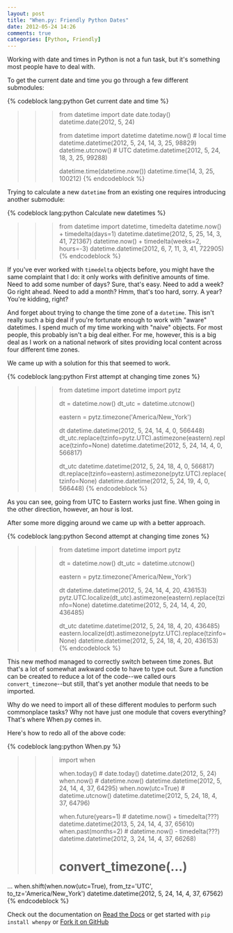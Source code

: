 ```yaml
---
layout: post
title: "When.py: Friendly Python Dates"
date: 2012-05-24 14:26
comments: true
categories: [Python, Friendly]
---
```


Working with date and times in Python is not a fun task, but it's something
most people have to deal with.

<!-- more -->

To get the current date and time you go through a few different submodules:

{% codeblock lang:python Get current date and time %}
>>> from datetime import date
>>> date.today()
datetime.date(2012, 5, 24)
>>>
>>> from datetime import datetime
>>> datetime.now()  # local time
datetime.datetime(2012, 5, 24, 14, 3, 25, 98829)
>>> datetime.utcnow()  # UTC
datetime.datetime(2012, 5, 24, 18, 3, 25, 99288)
>>>
>>> datetime.time(datetime.now())
datetime.time(14, 3, 25, 100212)
{% endcodeblock %}

Trying to calculate a new `datetime` from an existing one requires introducing
another submodule:

{% codeblock lang:python Calculate new datetimes %}
>>> from datetime import datetime, timedelta
>>> datetime.now() + timedelta(days=1)
datetime.datetime(2012, 5, 25, 14, 3, 41, 721367)
>>> datetime.now() + timedelta(weeks=2, hours=-3)
datetime.datetime(2012, 6, 7, 11, 3, 41, 722905)
{% endcodeblock %}

If you've ever worked with `timedelta` objects before, you might have the same
complaint that I do: it only works with definitive amounts of time. Need to add
some number of days? Sure, that's easy. Need to add a week? Go right ahead.
Need to add a month? Hmm, that's too hard, sorry. A year? You're kidding, right?

And forget about trying to change the time zone of a `datetime`. This isn't
really such a big deal if you're fortunate enough to work with "aware"
datetimes. I spend much of my time working with "naive" objects. For most
people, this probably isn't a big deal either. For me, however, this is a big
deal as I work on a national network of sites providing local content across
four different time zones.

We came up with a solution for this that seemed to work.

{% codeblock lang:python First attempt at changing time zones %}
>>> from datetime import datetime
>>> import pytz
>>>
>>> dt = datetime.now()
>>> dt_utc = datetime.utcnow()
>>>
>>> eastern = pytz.timezone('America/New_York')
>>>
>>> dt
datetime.datetime(2012, 5, 24, 14, 4, 0, 566448)
>>> dt_utc.replace(tzinfo=pytz.UTC).astimezone(eastern).replace(tzinfo=None)
datetime.datetime(2012, 5, 24, 14, 4, 0, 566817)
>>>
>>> dt_utc
datetime.datetime(2012, 5, 24, 18, 4, 0, 566817)
>>> dt.replace(tzinfo=eastern).astimezone(pytz.UTC).replace(tzinfo=None)
datetime.datetime(2012, 5, 24, 19, 4, 0, 566448)
{% endcodeblock %}

As you can see, going from UTC to Eastern works just fine. When going in the
other direction, however, an hour is lost.

After some more digging around we came up with a better approach.

{% codeblock lang:python Second attempt at changing time zones %}
>>> from datetime import datetime
>>> import pytz
>>>
>>> dt = datetime.now()
>>> dt_utc = datetime.utcnow()
>>>
>>> eastern = pytz.timezone('America/New_York')
>>>
>>> dt
datetime.datetime(2012, 5, 24, 14, 4, 20, 436153)
>>> pytz.UTC.localize(dt_utc).astimezone(eastern).replace(tzinfo=None)
datetime.datetime(2012, 5, 24, 14, 4, 20, 436485)
>>>
>>> dt_utc
datetime.datetime(2012, 5, 24, 18, 4, 20, 436485)
>>> eastern.localize(dt).astimezone(pytz.UTC).replace(tzinfo=None)
datetime.datetime(2012, 5, 24, 18, 4, 20, 436153)
{% endcodeblock %}

This new method managed to correctly switch between time zones. But that's a
lot of somewhat awkward code to have to type out. Sure a function can be created
to reduce a lot of the code--we called ours `convert_timezone`--but still,
that's yet another module that needs to be imported.

Why do we need to import all of these different modules to perform such
commonplace tasks? Why not have just one module that covers everything? That's
where When.py comes in.

Here's how to redo all of the above code:

{% codeblock lang:python When.py %}
>>> import when
>>>
>>> when.today()  # date.today()
datetime.date(2012, 5, 24)
>>> when.now()  # datetime.now()
datetime.datetime(2012, 5, 24, 14, 4, 37, 64295)
>>> when.now(utc=True)  # datetime.utcnow()
datetime.datetime(2012, 5, 24, 18, 4, 37, 64796)
>>>
>>> when.future(years=1)  # datetime.now() + timedelta(???)
datetime.datetime(2013, 5, 24, 14, 4, 37, 65610)
>>> when.past(months=2)  # datetime.now() - timedelta(???)
datetime.datetime(2012, 3, 24, 14, 4, 37, 66268)
>>>
>>> # convert_timezone(...)
... when.shift(when.now(utc=True), from_tz='UTC', to_tz='America/New_York')
datetime.datetime(2012, 5, 24, 14, 4, 37, 67562)
{% endcodeblock %}

Check out the documentation on
[Read the Docs](http://readthedocs.org/docs/whenpy/en/latest/)
or get started with `pip install whenpy` or
[Fork it on GitHub](https://github.com/dirn/when.py)
